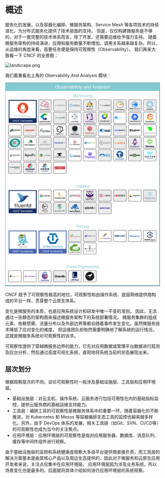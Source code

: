 # 概述

服务化的发展，以及容器化编排、微服务架构、Service Mesh 等各项技术的持续进化，为分布式服务化提供了技术层面的支持。 但是，仅仅构建微服务是不够的，对于一套完整的技术体系而言，除了开发，还需要运维给予强力支持。 随着微服务架构的持续演进，应用和服务数量不断增加，调用关系越来越复杂。所以，从运维的角度来看，首要任务便是保持可观擦性（Observability）。 我们再来大致看一下 CNCF 的全景图：

![landscape.png](../.gitbook/assets/landscape.png)

我们着重看右上角的 Obervability And Analysis 模块：

![obervability\_and\_analysis](../.gitbook/assets/obervability_and_analysis.png)

CNCF 赋予了可观察性极高的地位，可观察性和由操作系统、底层网络提供商构成的平台一样，贯穿整个云原生体系。

变化是微服务的本质，也是应用系统设计和研发中唯一不变的准则。 因此，无法通过一张静态的架构图来描述微服务架构下的系统部署情况。 微服务集群的组成元素、依赖惯需、流量分布以及外部边界等都会随着事件发生变化。虽然微服务技术降低了应对变化的难度， 但运维团队却依然需要明确地了解系统的运行情况，这就是微服务系统对可观察性的诉求。

可观察性提供了穿越微服务边界的能力，它先对应用数据或管理平台数据进行观测及后台分析，然后通过高度可视化系统，直观地将系统当前的状态展现出来。

## 层次划分

根据观察层次的不同，谈论可观察性时一般涉及基础设施层、工具层和应用环境层。

* 基础设施层：对云主机、操作系统、云服务进行包括可用性在内的基础指标监控，提供云服务商的基础运维支持能力。
* 工具层：编排工具的可观察性是微服务体系中的重要一环，随着容器化的不断推进，对 Kubernetes 和 Mesos 等容器编排生态工具的监控也越来越多样化。另外，由于 DevOps 体系的发展，相关工具链（如Git、SVN、CI/CD等）的可观察性也成为当今的关注焦点。
* 应用环境层：应用环境层的可观察性是指对应用服务器、数据库、消息队列、缓存等中间件组件进行观察。

由于基础设施层的监控和系统健康度观察大多由平台提供商直接负责，而工具层的解决方案基本是由其核心产品以及周边生态提供的，因此对于微服务和云原生应用开发者来说，关注点应集中在应用环境层。 应用环境层因为涉及业务系统，所以场景变化也是最多的。后面就将具体介绍如何进行应用环境层的系统观察。

